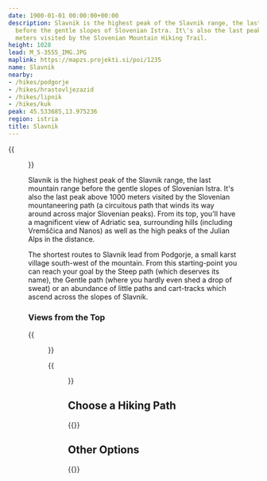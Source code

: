 ```yaml
---
date: 1900-01-01 00:00:00+00:00
description: Slavnik is the highest peak of the Slavnik range, the last mountain range
  before the gentle slopes of Slovenian Istra. It\'s also the last peak above 1000
  meters visited by the Slovenian Mountain Hiking Trail.
height: 1028
lead: M_5-3555_IMG.JPG
maplink: https://mapzs.projekti.si/poi/1235
name: Slavnik
nearby:
- /hikes/podgorje
- /hikes/hrastovljezazid
- /hikes/lipnik
- /hikes/kuk
peak: 45.533685,13.975236
region: istria
title: Slavnik
---
```

{{<figure src="M_5-3555_IMG.JPG">}}

Slavnik is the highest peak of the Slavnik range, the last mountain range before the gentle slopes of Slovenian Istra. It\'s also the last peak above 1000 meters visited by the Slovenian mountaneering path (a circuitous path that winds its way around across major Slovenian peaks). From its top, you'll have a magnificent view of Adriatic sea, surrounding hills (including Vremščica and Nanos) as well as the high peaks of the Julian Alps in the distance.

The shortest routes to Slavnik lead from Podgorje, a small karst village south-west of the mountain. From this starting-point you can reach your goal by the Steep path (which deserves its name), the Gentle path (where you hardly even shed a drop of sweat) or an abundance of little paths and cart-tracks which ascend across the slopes of Slavnik.

### Views from the Top

{{<figure src="TrnovskiGozd_Nanos.jpg" caption="View toward the north (Trnovski gozd, Nanos and Vremščica)">}} 

{{<figure src="Pogled_vzhod.jpg" caption="Karst hills and meadows east of Slavnik" caption-position="bottom">}}

## Choose a Hiking Path

{{<multipath-hike-short>}}

## Other Options

{{<peakpoint-list>}}
